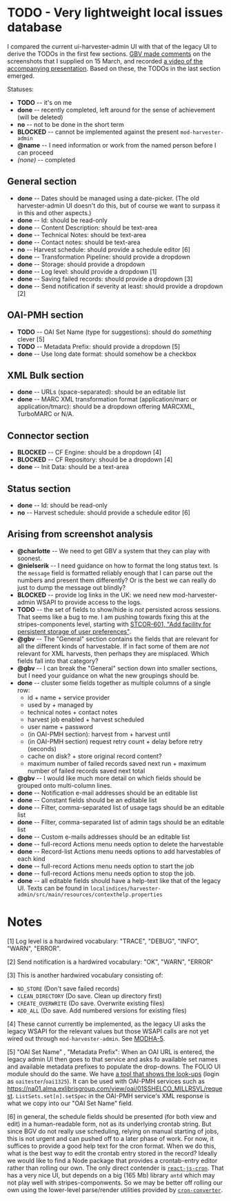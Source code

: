 # TODO - Very lightweight local issues database

I compared the current ui-harvester-admin UI with that of the legacy UI to derive the TODOs in the first few sections. [GBV made comments](https://drive.google.com/file/d/1_PYsNa20k0vmAD09GD2iAuO7D3aaBLHV/view) on the screenshots that I supplied on 15 March, and recorded [a video of the accompanying presentation](https://drive.google.com/file/d/1V7s0ApLVZe-AxQoEy5WTjDaf3YElZlWW/view). Based on these, the TODOs in the last section emerged.

Statuses:
* **TODO** -- it's on me
* **done** -- recently completed, left around for the sense of achievement (will be deleted)
* **no** -- not to be done in the short term
* **BLOCKED** -- cannot be implemented against the present `mod-harvester-admin`
* **@name** -- I need information or work from the named person before I can proceed
* _(none)_ -- completed

## General section

* **done** -- Dates should be managed using a date-picker. (The old harvester-admin UI doesn't do this, but of course we want to surpass it in this and other aspects.)
* **done** -- Id: should be read-only
* **done** -- Content Description: should be text-area
* **done** -- Technical Notes: should be text-area
* **done** -- Contact notes: should be text-area
* **no** -- Harvest schedule: should provide a schedule editor [6]
* **done** -- Transformation Pipeline: should provide a dropdown
* **done** -- Storage: should provide a dropdown
* **done** -- Log level: should provide a dropdown [1]
* **done** -- Saving failed records: should provide a dropdown [3]
* **done** -- Send notification if severity at least: should provide a dropdown [2]


## OAI-PMH section

* **TODO** -- OAI Set Name (type for suggestions): should do _something_ clever [5]
* **TODO** -- Metadata Prefix: should provide a dropdown [5]
* **done** -- Use long date format: should somehow be a checkbox


## XML Bulk section

* **done** -- URLs (space-separated): should be an editable list
* **done** -- MARC XML transformation format (application/marc or application/tmarc): should be a dropdown offering MARCXML, TurboMARC or N/A.


## Connector section

* **BLOCKED** -- CF Engine: should be a dropdown [4]
* **BLOCKED** -- CF Repository: should be a dropdown [4]
* **done** -- Init Data: should be a text-area

## Status section

* **done** -- Id: should be read-only
* **no** -- Harvest schedule: should provide a schedule editor [6]

## Arising from screenshot analysis

* **@charlotte** -- We need to get GBV a system that they can play with soonest.
* **@nielserik** -- I need guidance on how to format the long status text. Is the `message` field is formatted reliably enough that I can parse out the numbers and present them differently? Or is the best we can really do just to dump the message out blindly?
* **BLOCKED** -- provide log links in the UK: we need new mod-harvester-admin WSAPI to provide access to the logs.
* **TODO** -- the set of fields to show/hide is _not_ persisted across sessions. That seems like a bug to me. I am pushing towards fixing this at the stripes-components level, starting with [STCOR-601, "Add facility for persistent storage of user preferences"](https://issues.folio.org/browse/STCOR-601).
* **@gbv** -- The "General" section contains the fields that are relevant for all the different kinds of harvestable. If in fact some of them are _not_ relevant for XML harvests, then perhaps they are misplaced. Which fields fall into that category?
* **@gbv** -- I can break the "General" section down into smaller sections, but I need your guidance on what the new groupings should be.
* **done** -- cluster some fields together as multiple columns of a single row:
  * id + name + service provider
  * used by + managed by
  * technical notes + contact notes
  * harvest job enabled + harvest scheduled
  * user name + password
  * (in OAI-PMH section): harvest from + harvest until
  * (in OAI-PMH section) request retry count + delay before retry (seconds)
  * cache on disk? + store original record content?
  * maximum number of failed records saved next run + maximum number of failed records saved next total
* **@gbv** -- I would like much more detail on which fields should be grouped onto multi-column lines.
* **done** -- Notification e-mail addresses should be an editable list
* **done** -- Constant fields should be an editable list
* **done** -- Filter, comma-separated list of usage tags should be an editable list
* **done** -- Filter, comma-separated list of admin tags should be an editable list
* **done** -- Custom e-mails addresses should be an editable list
* **done** -- full-record Actions menu needs option to delete the harvestable
* **done** -- Record-list Actions menu needs options to add harvestables of each kind
* **done** -- full-record Actions menu needs option to start the job
* **done** -- full-record Actions menu needs option to stop the job.
* **done** -- all editable fields should have a help-text like that of the legacy UI. Texts can be found in `localindices/harvester-admin/src/main/resources/contexthelp.properties`


# Notes

[1] Log level is a hardwired vocabulary:  "TRACE", "DEBUG", "INFO", "WARN", "ERROR".

[2] Send notification is a hardwired vocabulary: "OK", "WARN", "ERROR"

[3] This is another hardwired vocabulary consisting of:
* `NO_STORE` (Don't save failed records)
* `CLEAN_DIRECTORY` (Do save. Clean up directory first)
* `CREATE_OVERWRITE` (Do save. Overwrite existing files)
* `ADD_ALL` (Do save. Add numbered versions for existing files)

[4] These cannot currently be implemented, as the legacy UI asks the legacy WSAPI for the relevant values but those WSAPI calls are not yet wired out through `mod-harvester-admin`. See [MODHA-5](https://issues.folio.org/browse/MODHA-5).

[5] "OAI Set Name" , "Metadata Prefix":   When an OAI URL is entered, the legacy admin UI then goes to that service and asks fo available set names and available metadata prefixes to populate the drop-downs. The FOLIO UI module should do the same. We have [a tool that shows the look-ups](https://oai-pmh-viewer.reshare-dev.indexdata.com/) (login as `oaitester`/`oai1325`). It can be used with OAI-PMH services such as https://na01.alma.exlibrisgroup.com/view/oai/01SSHELCO_MILLRSVL/request. `ListSets.set[n].setSpec` in the OAI-PMH service's XML response is what we copy into our "OAI Set Name" field.

[6] in general, the schedule fields should be presented (for both view and edit) in a human-readable form, not as its underlying crontab string. But since BGV do not really use scheduling, relying on manual starting of jobs, this is not urgent and can pushed off to a later phase of work. For now, it suffices to provide a good help text for the cron format. When we do this, what is the best way to edit the crontab entry stored in the record? Ideally we would like to find a Node package that provides a crontab-entry editor rather than rolling our own. The only direct contender is
[`react-js-cron`](https://github.com/xrutayisire/react-js-cron).
That has a very nice UI, but depends on a big (165 Mb) library `antd` which may not play well with stripes-componwents. So we may be better off rolling our own using the lower-level parse/render utilities provided by
[`cron-converter`](https://github.com/roccivic/cron-converter).

